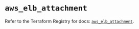 # `aws_elb_attachment`

Refer to the Terraform Registry for docs: [`aws_elb_attachment`](https://registry.terraform.io/providers/hashicorp/aws/3.76.1/docs/resources/elb_attachment).
